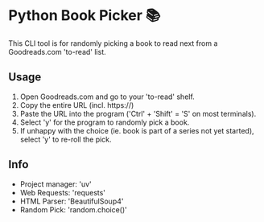 # Python Book Picker 📚

This CLI tool is for randomly picking a book to read next from a Goodreads.com 'to-read' list.

## Usage

1. Open Goodreads.com and go to your 'to-read' shelf.
2. Copy the entire URL (incl. https://)
3. Paste the URL into the program ('Ctrl' + 'Shift' = 'S' on most terminals).
4. Select 'y' for the program to randomly pick a book.
5. If unhappy with the choice (ie. book is part of a series not yet started), select 'y' to re-roll the pick.

## Info

- Project manager: 'uv'
- Web Requests: 'requests'
- HTML Parser: 'BeautifulSoup4'
- Random Pick: 'random.choice()'
